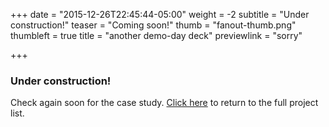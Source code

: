 +++
date = "2015-12-26T22:45:44-05:00"
weight = -2
subtitle = "Under construction!"
teaser = "Coming soon!"
thumb = "fanout-thumb.png"
thumbleft = true
title = "another demo-day deck"
previewlink = "sorry"

+++

### Under construction!

Check again soon for the case study. [Click here](/../..) to return to the full project list.
